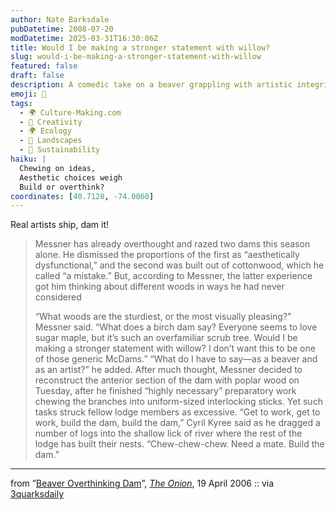 ```yaml
---
author: Nate Barksdale
pubDatetime: 2008-07-20
modDatetime: 2025-03-31T16:30:06Z
title: Would I be making a stronger statement with willow?
slug: would-i-be-making-a-stronger-statement-with-willow
featured: false
draft: false
description: A comedic take on a beaver grappling with artistic integrity while constructing his dam.
emoji: 🦫
tags:
  - 🌍 Culture-Making.com
  - 🎨 Creativity
  - 🌍 Ecology
  - 🌳 Landscapes
  - 🌱 Sustainability
haiku: |
  Chewing on ideas,  
  Aesthetic choices weigh  
  Build or overthink?
coordinates: [40.7128, -74.0060]
---
```


Real artists ship, dam it!

> Messner has already overthought and razed two dams this season alone. He dismissed the proportions of the first as “aesthetically dysfunctional,” and the second was built out of cottonwood, which he called “a mistake.” But, according to Messner, the latter experience got him thinking about different woods in ways he had never considered
>
> “What woods are the sturdiest, or the most visually pleasing?” Messner said. “What does a birch dam say? Everyone seems to love sugar maple, but it’s such an overfamiliar scrub tree. Would I be making a stronger statement with willow? I don’t want this to be one of those generic McDams.”
> “What do I have to say—as a beaver and as an artist?” he added.
> After much thought, Messner decided to reconstruct the anterior section of the dam with poplar wood on Tuesday, after he finished “highly necessary” preparatory work chewing the branches into uniform-sized interlocking sticks. Yet such tasks struck fellow lodge members as excessive.
> “Get to work, get to work, build the dam, build the dam,” Cyril Kyree said as he dragged a number of logs into the shallow lick of river where the rest of the lodge has built their nests. “Chew-chew-chew. Need a mate. Build the dam.”

---

from ”[Beaver Overthinking Dam](http://web.archive.org/web/20100314214908/http://www.theonion.com:80/content/news/beaver_overthinking_dam)”, [_The Onion_](http://www.theonion.com/), 19 April 2006 :: via [3quarksdaily](https://www.google.com/search?q=%223quarksdaily%22%203quarksdaily.com)
